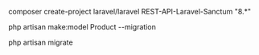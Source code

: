 


composer create-project laravel/laravel REST-API-Laravel-Sanctum "8.*"

php artisan make:model Product --migration

php artisan migrate
